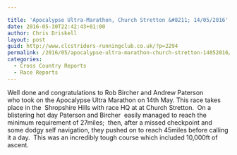 ```yaml
---

title: 'Apocalypse Ultra-Marathon, Church Stretton &#8211; 14/05/2016'
date: 2016-05-30T22:42:43+01:00
author: Chris Driskell
layout: post
guid: http://www.clcstriders-runningclub.co.uk/?p=2294
permalink: /2016/05/apocalypse-ultra-marathon-church-stretton-14052016/
categories:
  - Cross Country Reports
  - Race Reports
---
```

Well done and congratulations to Rob Bircher and Andrew Paterson who took on the Apocalypse Ultra Marathon on 14th May. This race takes place in the  Shropshire Hills with race HQ at at Church Stretton.  On a blistering hot day Paterson and Bircher  easily managed to reach the minimum requirement of 27miles;  then, after a missed checkpoint and some dodgy self navigation, they pushed on to reach 45miles before calling it a day.  This was an incredibly tough course which included 10,000ft of ascent.